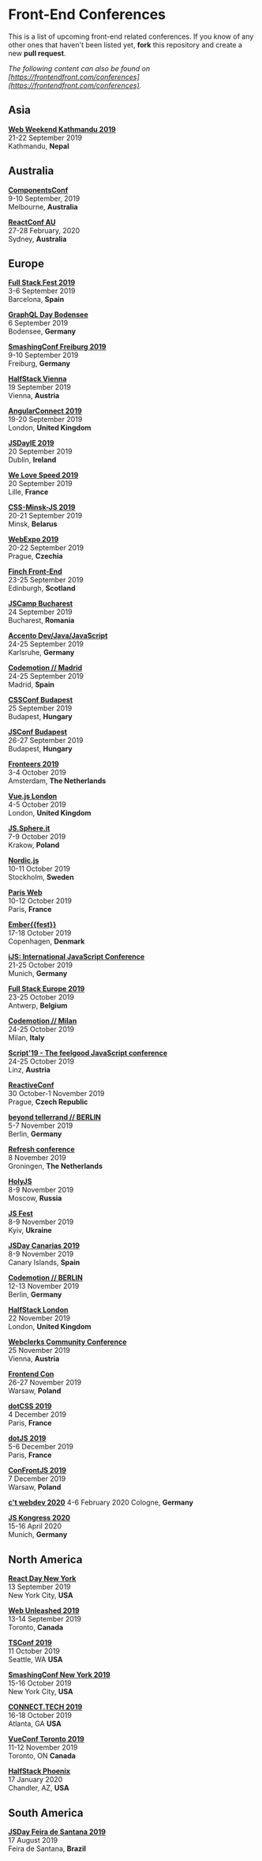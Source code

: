 # Front-End Conferences

This is a list of upcoming front-end related conferences. If you know of any other ones that haven't been listed yet, **fork** this repository and create a new **pull request**.

*The following content can also be found on [https://frontendfront.com/conferences](https://frontendfront.com/conferences).*


## Asia

[**Web Weekend Kathmandu 2019**](https://2019.wwktm.co/)  
21-22 September 2019  
Kathmandu, **Nepal**

## Australia

[**ComponentsConf**](https://www.componentsconf.com.au/)  
9-10 September, 2019  
Melbourne, **Australia**

[**ReactConf AU**](https://reactconfau.com/)  
27-28 February, 2020  
Sydney, **Australia**

## Europe

[**Full Stack Fest 2019**](https://2019.fullstackfest.com/)  
3-6 September 2019  
Barcelona, **Spain**

[**GraphQL Day Bodensee**](https://www.graphqlday.org/bodensee)  
6 September 2019  
Bodensee, **Germany**

[**SmashingConf Freiburg 2019**](https://smashingconf.com/freiburg-2019/)  
9-10 September 2019  
Freiburg, **Germany**

[**HalfStack Vienna**](https://www.halfstackconf.com/vienna/)  
19 September 2019  
Vienna, **Austria**

[**AngularConnect 2019**](https://www.angularconnect.com/)  
19-20 September 2019  
London, **United Kingdom**

[**JSDayIE 2019**](https://www.jsday.org/)  
20 September 2019  
Dublin, **Ireland**

[**We Love Speed 2019**](https://www.welovespeed.com/2019/)  
20 September 2019  
Lille, **France**

[**CSS-Minsk-JS 2019**](https://css-minsk-js.by)  
20-21 September 2019  
Minsk, **Belarus**

[**WebExpo 2019**](https://www.webexpo.net/prague2019)  
20-22 September 2019  
Prague, **Czechia**

[**Finch Front-End**](https://finchconf.uk/)  
23-25 September 2019  
Edinburgh, **Scotland**

[**JSCamp Bucharest**](https://jscamp.ro/)  
24 September 2019  
Bucharest, **Romania**

[**Accento Dev/Java/JavaScript**](https://2019.accento.dev/)  
24-25 September 2019  
Karlsruhe, **Germany**

[**Codemotion // Madrid**](https://events.codemotion.com/conferences/madrid/2019/)  
24-25 September 2019  
Madrid, **Spain** 

[**CSSConf Budapest**](http://cssconfbp.rocks/)  
25 September 2019  
Budapest, **Hungary**

[**JSConf Budapest**](https://jsconfbp.com)  
26-27 September 2019  
Budapest, **Hungary**

[**Fronteers 2019**](https://fronteers.nl/congres)  
3-4 October 2019  
Amsterdam, **The Netherlands**

[**Vue.js London**](http://vuejs.london)  
4-5 October 2019  
London, **United Kingdom**

[**JS.Sphere.it**](https://sphere.it/)  
7-9 October 2019  
Krakow, **Poland**

[**Nordic.js**](http://nordicjs.com)  
10-11 October 2019  
Stockholm, **Sweden**

[**Paris Web**](https://www.paris-web.fr/)  
10-12 October 2019  
Paris, **France**

[**Ember{{fest}}**](https://emberfest.eu/)  
17-18 October 2019  
Copenhagen, **Denmark**

[**iJS: International JavaScript Conference**](https://javascript-conference.com/)  
21-25 October 2019  
Munich, **Germany**

[**Full Stack Europe 2019**](https://fullstackeurope.com/)  
23-25 October 2019  
Antwerp, **Belgium**

[**Codemotion // Milan**](https://events.codemotion.com/conferences/milan/2019/)  
24-25 October 2019  
Milan, **Italy**  

[**Script'19 - The feelgood JavaScript conference**](https://scriptconf.org)  
24-25 October 2019  
Linz, **Austria**  

[**ReactiveConf**](https://reactiveconf.com/)  
30 October-1 November 2019  
Prague, **Czech Republic**

[**beyond tellerrand // BERLIN**](https://beyondtellerrand.com/events/berlin-2019)  
5-7 November 2019  
Berlin, **Germany**  

[**Refresh conference**](https://www.refreshconference.nl/)  
8 November 2019  
Groningen, **The Netherlands**

[**HolyJS**](https://holyjs-moscow.ru/en/)  
8-9 November 2019  
Moscow, **Russia**

[**JS Fest**](https://jsfest.com.ua)  
8-9 November 2019  
Kyiv, **Ukraine**

[**JSDay Canarias 2019**](https://jsdaycanarias.com/)  
8-9 November 2019  
Canary Islands, **Spain**  

[**Codemotion // BERLIN**](https://events.codemotion.com/conferences/berlin/2019/)  
12-13 November 2019  
Berlin, **Germany**

[**HalfStack London**](https://www.halfstackconf.com/london/)  
22 November 2019  
London, **United Kingdom**

[**Webclerks Community Conference**](https://webclerks.at/)  
25 November 2019  
Vienna, **Austria**

[**Frontend Con**](https://frontend-con.io/)  
26-27 November 2019  
Warsaw, **Poland**

[**dotCSS 2019**](https://2019.dotcss.io/)  
4 December 2019  
Paris, **France**

[**dotJS 2019**](https://2019.dotjs.io/)  
5-6 December 2019  
Paris, **France**

[**ConFrontJS 2019**](https://2019.confrontjs.com/)  
7 December 2019  
Warsaw, **Poland**

[**c't webdev 2020**](https://ctwebdev.de/)
4-6 February 2020
Cologne, **Germany**

[**JS Kongress 2020**](https://js-kongress.com/)  
15-16 April 2020  
Munich, **Germany**

## North America

[**React Day New York**](https://reactnewyork.com/)  
13 September 2019  
New York City, **USA**

[**Web Unleashed 2019**](https://fitc.ca/event/webu19/)  
13-14 September 2019  
Toronto, **Canada**

[**TSConf 2019**](https://tsconf.io/)  
11 October 2019  
Seattle, WA **USA**

[**SmashingConf New York 2019**](https://smashingconf.com/ny-2019/)  
15-16 October 2019  
New York City, **USA**

[**CONNECT.TECH 2019**](http://connect.tech/)  
16-18 October 2019  
Atlanta, GA **USA**

[**VueConf Toronto 2019**](https://vuetoronto.com)  
11-12 November 2019  
Toronto, ON **Canada**

[**HalfStack Phoenix**](https://www.halfstackconf.com/phoenix/)  
17 January 2020  
Chandler, AZ, **USA**

## South America

[**JSDay Feira de Santana 2019**](http://fsa.jsday.com.br/)  
17 August 2019  
Feira de Santana, **Brazil**
